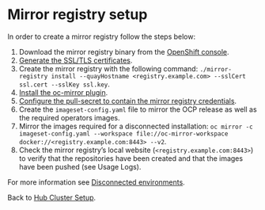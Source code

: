 # Mirror registry setup

In order to create a mirror registry follow the steps below:

1. Download the mirror registry binary from the [OpenShift console](https://console.redhat.com/openshift/downloads#tool-mirror-registry).
2. [Generate the SSL/TLS certificates](https://docs.redhat.com/en/documentation/red_hat_quay/3/html/proof_of_concept_-_deploying_red_hat_quay/advanced-quay-poc-deployment).
3. Create the mirror registry with the following command:
   `./mirror-registry install --quayHostname <registry.example.com> --sslCert ssl.cert --sslKey ssl.key`.
4. [Install the oc-mirror plugin](https://docs.redhat.com/en/documentation/openshift_container_platform/4.17/html-single/disconnected_environments/index#installation-oc-mirror-installing-plugin_about-installing-oc-mirror-v2).
5. [Configure the pull-secret to contain the mirror registry credentials](https://docs.redhat.com/en/documentation/openshift_container_platform/4.17/html-single/disconnected_environments/index#installation-adding-registry-pull-secret_about-installing-oc-mirror-v2).
6. Create the `imageset-config.yaml` file to mirror the OCP release as well as the required operators images.
7. Mirror the images required for a disconnected installation: `oc mirror -c imageset-config.yaml --workspace file://oc-mirror-workspace docker://<registry.example.com:8443> --v2`.
8. Check the mirror registry’s local website (`<registry.example.com:8443>`) to verify that the repositories have been created and that the images have been pushed (see Usage Logs).

For more information see [Disconnected environments](https://docs.redhat.com/en/documentation/openshift_container_platform/4.17/html-single/disconnected_environments/index).

Back to [Hub Cluster Setup](../../README.md).